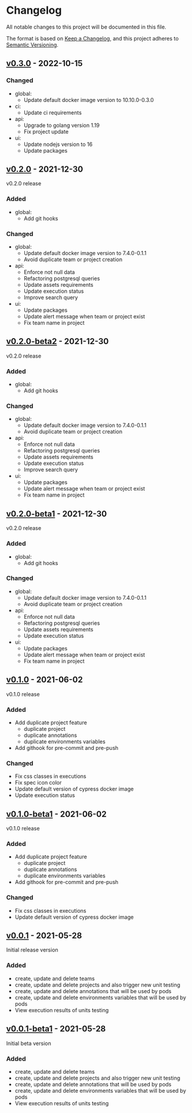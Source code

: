# Changelog
All notable changes to this project will be documented in this file.

The format is based on [Keep a Changelog](https://keepachangelog.com/en/1.0.0/),
and this project adheres to [Semantic Versioning](https://semver.org/spec/v2.0.0.html).

## [v0.3.0](https://github.com/Lord-Y/cypress-parallel/releases/tag/v0.3.0) - 2022-10-15

### Changed
- global:
  - Update default docker image version to 10.10.0-0.3.0
- ci:
  - Update ci requirements
- api:
  - Upgrade to golang version 1.19
  - Fix project update
- ui:
  - Update nodejs version to 16
  - Update packages

## [v0.2.0](https://github.com/Lord-Y/cypress-parallel/releases/tag/v0.2.0) - 2021-12-30

v0.2.0 release

### Added
- global:
  - Add git hooks

### Changed
- global:
  - Update default docker image version to 7.4.0-0.1.1
  - Avoid duplicate team or project creation
- api:
  - Enforce not null data
  - Refactoring postgresql queries
  - Update assets requirements
  - Update execution status
  - Improve search query
- ui:
  - Update packages
  - Update alert message when team or project exist
  - Fix team name in project

## [v0.2.0-beta2](https://github.com/Lord-Y/cypress-parallel/releases/tag/v0.2.0-beta2) - 2021-12-30

v0.2.0 release

### Added
- global:
  - Add git hooks

### Changed
- global:
  - Update default docker image version to 7.4.0-0.1.1
  - Avoid duplicate team or project creation
- api:
  - Enforce not null data
  - Refactoring postgresql queries
  - Update assets requirements
  - Update execution status
  - Improve search query
- ui:
  - Update packages
  - Update alert message when team or project exist
  - Fix team name in project

## [v0.2.0-beta1](https://github.com/Lord-Y/cypress-parallel/releases/tag/v0.2.0-beta1) - 2021-12-30

v0.2.0 release

### Added
- global:
  - Add git hooks

### Changed
- global:
  - Update default docker image version to 7.4.0-0.1.1
  - Avoid duplicate team or project creation
- api:
  - Enforce not null data
  - Refactoring postgresql queries
  - Update assets requirements
  - Update execution status
- ui:
  - Update packages
  - Update alert message when team or project exist
  - Fix team name in project

## [v0.1.0](https://github.com/Lord-Y/cypress-parallel/releases/tag/v0.1.0) - 2021-06-02

v0.1.0 release

### Added
- Add duplicate project feature
  - duplicate project
  - duplicate annotations
  - duplicate environments variables
- Add githook for pre-commit and pre-push

### Changed
- Fix css classes in executions
- Fix spec icon color
- Update default version of cypress docker image
- Update execution status

## [v0.1.0-beta1](https://github.com/Lord-Y/cypress-parallel/releases/tag/v0.1.0-beta1) - 2021-06-02

v0.1.0 release

### Added
- Add duplicate project feature
  - duplicate project
  - duplicate annotations
  - duplicate environments variables
- Add githook for pre-commit and pre-push

### Changed
- Fix css classes in executions
- Update default version of cypress docker image

## [v0.0.1](https://github.com/Lord-Y/cypress-parallel/releases/tag/v0.0.1) - 2021-05-28

Initial release version

### Added
- create, update and delete teams
- create, update and delete projects and also trigger new unit testing
- create, update and delete annotations that will be used by pods
- create, update and delete environments variables that will be used by pods
- View execution results of units testing

## [v0.0.1-beta1](https://github.com/Lord-Y/cypress-parallel/releases/tag/v0.0.1-beta1) - 2021-05-28

Initial beta version

### Added
- create, update and delete teams
- create, update and delete projects and also trigger new unit testing
- create, update and delete annotations that will be used by pods
- create, update and delete environments variables that will be used by pods
- View execution results of units testing
